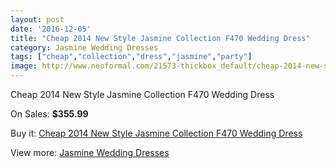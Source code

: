 ```yaml
---
layout: post
date: '2016-12-05'
title: "Cheap 2014 New Style Jasmine Collection F470 Wedding Dress"
category: Jasmine Wedding Dresses
tags: ["cheap","collection","dress","jasmine","party"]
image: http://www.neoformal.com/21573-thickbox_default/cheap-2014-new-style-jasmine-collection-f470-wedding-dress.jpg
---
```

Cheap 2014 New Style Jasmine Collection F470 Wedding Dress

On Sales: **$355.99**
<a href="https://www.neoformal.com/en/jasmine-wedding-dresses-2014/7031-cheap-2014-new-style-jasmine-collection-f470-wedding-dress.html"><amp-img layout="responsive" width="600" height="600" src="//www.neoformal.com/21573-thickbox_default/cheap-2014-new-style-jasmine-collection-f470-wedding-dress.jpg" alt="Cheap 2014 New Style Jasmine Collection F470 Wedding Dress 0" /></a>
<a href="https://www.neoformal.com/en/jasmine-wedding-dresses-2014/7031-cheap-2014-new-style-jasmine-collection-f470-wedding-dress.html"><amp-img layout="responsive" width="600" height="600" src="//www.neoformal.com/21574-thickbox_default/cheap-2014-new-style-jasmine-collection-f470-wedding-dress.jpg" alt="Cheap 2014 New Style Jasmine Collection F470 Wedding Dress 1" /></a>

Buy it: [Cheap 2014 New Style Jasmine Collection F470 Wedding Dress](https://www.neoformal.com/en/jasmine-wedding-dresses-2014/7031-cheap-2014-new-style-jasmine-collection-f470-wedding-dress.html "Cheap 2014 New Style Jasmine Collection F470 Wedding Dress")

View more: [Jasmine Wedding Dresses](https://www.neoformal.com/en/108-jasmine-wedding-dresses-2014 "Jasmine Wedding Dresses")